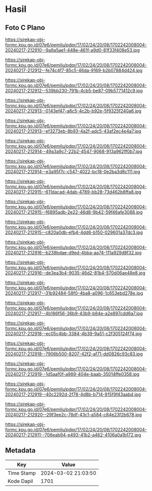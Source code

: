 # Hasil

## Foto C Plano

https://sirekap-obj-formc.kpu.go.id/07e6/pemilu/pdpr/17/02/24/20/08/1702242008004-20240217-212910--9a9a5ae1-448e-461f-a9d0-81f33f408e53.jpg

https://sirekap-obj-formc.kpu.go.id/07e6/pemilu/pdpr/17/02/24/20/08/1702242008004-20240217-212912--fe74c4f7-85c5-46da-9169-b2b07884d424.jpg

https://sirekap-obj-formc.kpu.go.id/07e6/pemilu/pdpr/17/02/24/20/08/1702242008004-20240217-212912--539bb230-791b-4cb5-be87-09b5771412c9.jpg

https://sirekap-obj-formc.kpu.go.id/07e6/pemilu/pdpr/17/02/24/20/08/1702242008004-20240217-212913--0143ef47-a8c5-4c2b-b92e-5f9325f240a6.jpg

https://sirekap-obj-formc.kpu.go.id/07e6/pemilu/pdpr/17/02/24/20/08/1702242008004-20240217-212913--ef3273eb-8b93-4a2f-adc5-43af2ec4e4a7.jpg

https://sirekap-obj-formc.kpu.go.id/07e6/pemilu/pdpr/17/02/24/20/08/1702242008004-20240217-212914--49a3a9c7-22b2-4547-9068-913a962ff0b7.jpg

https://sirekap-obj-formc.kpu.go.id/07e6/pemilu/pdpr/17/02/24/20/08/1702242008004-20240217-212914--e3a95f7c-c547-4022-bc18-0e2ba3d8c111.jpg

https://sirekap-obj-formc.kpu.go.id/07e6/pemilu/pdpr/17/02/24/20/08/1702242008004-20240217-212915--611dacad-4dab-4789-bb28-73d462b8ffa8.jpg

https://sirekap-obj-formc.kpu.go.id/07e6/pemilu/pdpr/17/02/24/20/08/1702242008004-20240217-212915--f6895adb-2e22-46d8-9b42-59f46afe3088.jpg

https://sirekap-obj-formc.kpu.go.id/07e6/pemilu/pdpr/17/02/24/20/08/1702242008004-20240217-212915--c820a0db-efb4-4dd6-b150-029601a37dc3.jpg

https://sirekap-obj-formc.kpu.go.id/07e6/pemilu/pdpr/17/02/24/20/08/1702242008004-20240217-212916--b238bdae-d9ed-4bba-aa74-111a929d8f32.jpg

https://sirekap-obj-formc.kpu.go.id/07e6/pemilu/pdpr/17/02/24/20/08/1702242008004-20240217-212916--de3ea3b4-9035-46d2-81b4-570d06ae48e8.jpg

https://sirekap-obj-formc.kpu.go.id/07e6/pemilu/pdpr/17/02/24/20/08/1702242008004-20240217-212917--31b92484-58f0-4ba8-a096-1c653ebd278e.jpg

https://sirekap-obj-formc.kpu.go.id/07e6/pemilu/pdpr/17/02/24/20/08/1702242008004-20240217-212917--4b186f56-36b9-43b9-b84e-a2e897cdd6a7.jpg

https://sirekap-obj-formc.kpu.go.id/07e6/pemilu/pdpr/17/02/24/20/08/1702242008004-20240217-212918--ec05c4bb-3384-4b39-9a51-c2f305124f74.jpg

https://sirekap-obj-formc.kpu.go.id/07e6/pemilu/pdpr/17/02/24/20/08/1702242008004-20240217-212918--7906b500-8207-42f2-af71-dd0826c93c83.jpg

https://sirekap-obj-formc.kpu.go.id/07e6/pemilu/pdpr/17/02/24/20/08/1702242008004-20240217-212919--1d5aaf0f-a989-404e-baab-35014ffe0358.jpg

https://sirekap-obj-formc.kpu.go.id/07e6/pemilu/pdpr/17/02/24/20/08/1702242008004-20240217-212919--40c2292d-2f78-4d8b-b714-915f9f43aabd.jpg

https://sirekap-obj-formc.kpu.go.id/07e6/pemilu/pdpr/17/02/24/20/08/1702242008004-20240217-212920--29f3ee2c-78df-43c1-a584-c84e23f2b678.jpg

https://sirekap-obj-formc.kpu.go.id/07e6/pemilu/pdpr/17/02/24/20/08/1702242008004-20240217-212911--706eab94-e493-41b2-a462-4106a0a1b172.jpg


## Metadata

| Key        | Value               |
| ---------- | ------------------- |
| Time Stamp | 2024-03-02 21:03:50 |
| Kode Dapil | 1701                |



